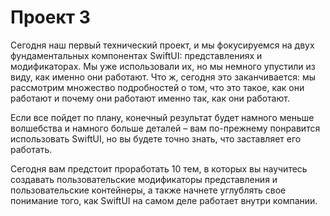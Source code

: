 # Проект 3

Сегодня наш первый технический проект, и мы фокусируемся на двух фундаментальных компонентах SwiftUI: представлениях и модификаторах. Мы уже использовали их, но мы немного упустили из виду, как именно они работают. Что ж, сегодня это заканчивается: мы рассмотрим множество подробностей о том, что это такое, как они работают и почему они работают именно так, как они работают.

Если все пойдет по плану, конечный результат будет намного меньше волшебства и намного больше деталей – вам по-прежнему понравится использовать SwiftUI, но вы будете точно знать, что заставляет его работать.

Сегодня вам предстоит проработать 10 тем, в которых вы научитесь создавать пользовательские модификаторы представления и пользовательские контейнеры, а также начнете углублять свое понимание того, как SwiftUI на самом деле работает внутри компании.
